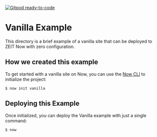 [![Gitpod ready-to-code](https://img.shields.io/badge/Gitpod-ready--to--code-blue?logo=gitpod)](https://gitpod.io/#https://github.com/CliffCrerar/privacy-and-terms.cliff-crerar.tech)

# Vanilla Example

This directory is a brief example of a vanilla site that can be deployed to ZEIT Now with zero configuration.

## How we created this example

To get started with a vanilla site on Now, you can use the [Now CLI](https://zeit.co/download) to initialize the project:

```shell
$ now init vanilla
```

## Deploying this Example

Once initialized, you can deploy the Vanilla example with just a single command:

```shell
$ now
```
